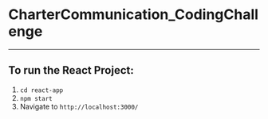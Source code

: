 # CharterCommunication_CodingChallenge

---

## To run the React Project:

1. `cd react-app`
2. `npm start`
3. Navigate to `http://localhost:3000/`
